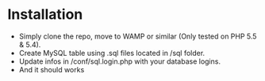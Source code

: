 <h1>Installation</h1>

- Simply clone the repo, move to WAMP or similar (Only tested on PHP 5.5 & 5.4).
- Create MySQL table using .sql files located in /sql folder.
- Update infos in /conf/sql.login.php with your database logins.
- And it should works
